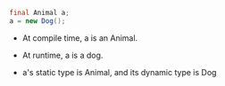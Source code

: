
```java
final Animal a;
a = new Dog();
```

- At compile time, a is an Animal.
- At runtime, a is a dog.

- a's static type is Animal, and its dynamic type is Dog
